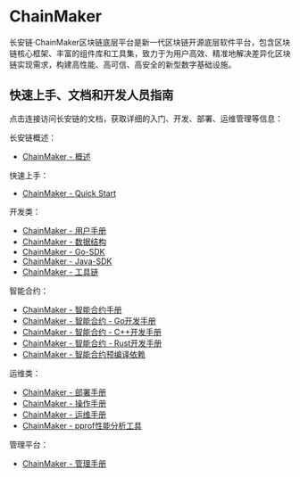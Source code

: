 # ChainMaker

长安链·ChainMaker区块链底层平台是新一代区块链开源底层软件平台，包含区块链核心框架、丰富的组件库和工具集，致力于为用户高效、精准地解决差异化区块链实现需求，构建高性能、高可信、高安全的新型数字基础设施。



## 快速上手、文档和开发人员指南

点击连接访问长安链的文档，获取详细的入门、开发、部署、运维管理等信息：

长安链概述：

- [ChainMaker - 概述](./ChainMaker_General_Introduction.md)

快速上手：

- [ChainMaker - Quick Start](./ChainMaker_Quick_Start.md)

开发类：

- [ChainMaker - 用户手册](./ChainMaker_User_Manual.md)
- [ChainMaker - 数据结构](./ChainMaker_Data_Structure.md)
- [ChainMaker - Go-SDK](./chainmaker-go-sdk.md)
- [ChainMaker - Java-SDK](./chainmaker-java-sdk.md)
- [ChainMaker - 工具链](./ChainMaker_Tools_Manual.md)

智能合约：

- [ChainMaker - 智能合约手册](./ChainMaker_Contract_Manual.md)
- [ChainMaker - 智能合约 - Go开发手册](./chainmaker-contract-programing-for-go.md)
- [ChainMaker - 智能合约 - C++开发手册](./chainmaker-contract-programing-for-c++.md)
- [ChainMaker - 智能合约 - Rust开发手册](./chainmaker-contract-programing-for-rust.md)
- [ChainMaker - 智能合约预编译依赖](./ChainMaker_Contract_Compile_Dependence.md)

运维类：

- [ChainMaker - 部署手册](./ChainMaker_Deploy_Manual.md)
- [ChainMaker - 操作手册](./ChainMaker_Operation_Manual.md)
- [ChainMaker - 运维手册](./ChainMaker_Maintenance_Manual.md)
- [ChainMaker - pprof性能分析工具](./ChainMaker_pprof_Manual.md)

管理平台：

- [ChainMaker - 管理手册](./ChainMaker_Management_Manual.md)

